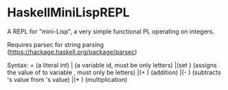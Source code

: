 # HaskellMiniLispREPL
A REPL for "mini-Lisp", a very simple functional PL operating on integers.

Requires parsec for string parsing (https://hackage.haskell.org/package/parsec)

Syntax:
<expr> = <int> (a literal int)
        |<id>  (a variable id, must be only letters)
        |(set <id> <expr>)  (assigns the value of <expr> to variable <id>, <id> must only be letters)
        |(+ <expr> <expr>)  (addition)
        |(- <expr1> <expr2>)  (subtracts <expr2>'s value from <expr1>'s value)
        |(* <expr> <expr>)  (multiplication)
